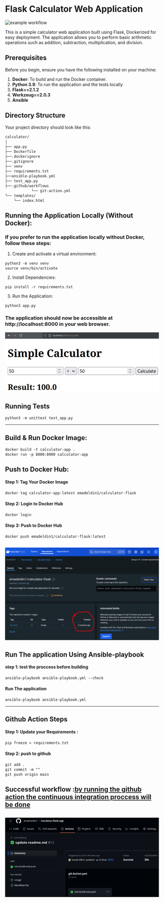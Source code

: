 # Flask Calculator Web Application


![example workflow](https://github.com/emad-eldin1/Caculator-flask-app/actions/workflows/git-Action.yml/badge.svg)

This is a simple calculator web application built using Flask, Dockerized for easy deployment. The application allows you to perform basic arithmetic operations such as addition, subtraction, multiplication, and division.

## Prerequisites

Before you begin, ensure you have the following installed on your machine:

1. **Docker**: To build and run the Docker container.
2. **Python 3.9**: To run the application and the tests locally 
3. **Flask==2.1.2** 
4. **Werkzeug==2.0.3**
5. **Ansible** 

## Directory Structure

Your project directory should look like this:

```
calculator/
│
├── app.py
├── Dockerfile
├──.dockerignore
├──.gitignore
├── venv
├── requirements.txt
├──ansible-playbook.yml
├── test_app.py
├──.github/workflows
            └── git-action.yml
└── templates/
    └── index.html
```
## Running the Application Locally (Without Docker):
### If you prefer to run the application locally without Docker, follow these steps:
1. Create and activate a virtual environment:
```
python3 -m venv venv
source venv/bin/activate
```
2. Install Dependencies:
```
pip install -r requirements.txt
```
3. Run the Application:
```
python3 app.py
```
### The application should now be accessible at http://localhost:8000 in your web browser.
![alt text](image-1.png)
## Running Tests
```
python3 -m unittest test_app.py
```

-----
## Build & Run Docker Image:
```
docker build -t calculator-app .
docker run -p 8000:8000 calculator-app
```


## Push to Docker Hub:

#### Step 1: Tag Your Docker Image
```
docker tag calculator-app:latest emadeldin1/calculator-flask
```
#### Step 2: Login to Docker Hub
```
docker login
```
#### Step 3: Push to Docker Hub
```
docker push emadeldin1/calculator-flask:latest 
```
![alt text](image.png)
---------------------
## Run The application Using Ansible-playbook
#### step 1: test the proccess before building
```
ansible-playbook ansible-playbook.yml --check
```
#### Run The application
```
ansible-playbook ansible-playbook.yml
```
---------


## Github Action Steps

#### Step 1: Update your Requirements :
```
pip freeze > requirements.txt
```
#### Step 2: push to github
```
git add .
git commit -m ""
git push origin main
```
## Successful workflow :<u>by running the github action the continuous integration proccess will be done

![alt text](image-2.png)
-----
### 